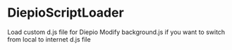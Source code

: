 # DiepioScriptLoader
Load custom d.js file for Diepio
Modify background.js if you want to switch from local to internet d.js file

